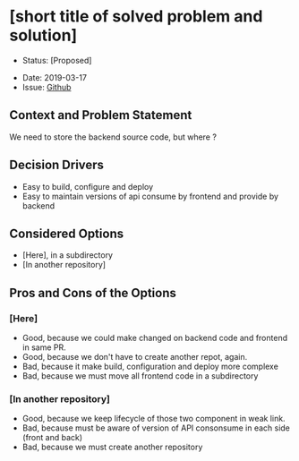 # [short title of solved problem and solution]

* Status: [Proposed]
- Date: 2019-03-17
- Issue: [Github](https://github.com/xebia-france/xebikart-dashboard/issues/4)

## Context and Problem Statement

We need to store the backend source code, but where ?

## Decision Drivers <!-- optional -->

* Easy to build, configure and deploy
* Easy to maintain versions of api consume by frontend and provide by backend

## Considered Options

* [Here], in a subdirectory
* [In another repository]

## Pros and Cons of the Options 

### [Here]

* Good, because we could make changed on backend code and frontend in same PR.
* Good, because we don't have to create another repot, again.
* Bad, because it make build, configuration and deploy more complexe
* Bad, because we must move all frontend code in a subdirectory

### [In another repository]

* Good, because we keep lifecycle of those two component in weak link.
* Bad, because must be aware of version of API consonsume in each side (front and back)
* Bad, because we must create another repository